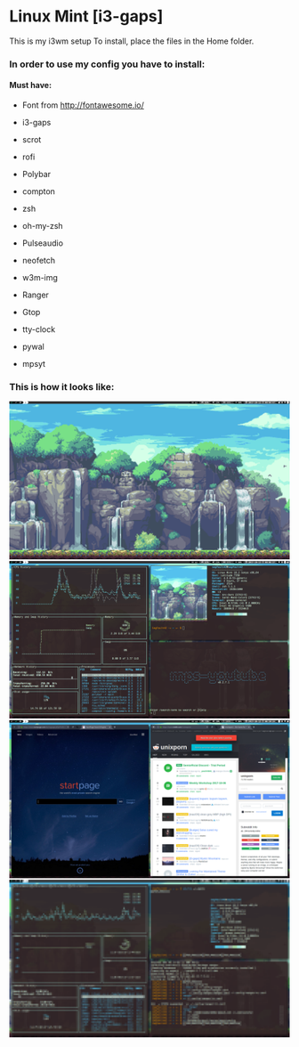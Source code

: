 # Linux Mint [i3-gaps]
This is my i3wm setup
To install, place the files in the Home folder.

### In order to use my config you have to install:

#### Must have:
- Font from http://fontawesome.io/

- i3-gaps

- scrot

- rofi

- Polybar

- compton

- zsh

- oh-my-zsh

- Pulseaudio

- neofetch

- w3m-img

- Ranger

- Gtop

- tty-clock

- pywal

- mpsyt

### This is how it looks like:

![clean](https://github.com/SegFault42/dotfiles/raw/master/Screenshots/clean.png)
![neofetch](https://github.com/SegFault42/dotfiles/raw/master/Screenshots/gtop_neofetch_mpsyt.png)
![firefox](https://github.com/SegFault42/dotfiles/raw/master/Screenshots/firefox.png)
![lockscreen](https://github.com/SegFault42/dotfiles/raw/master/Screenshots/lock.png)
